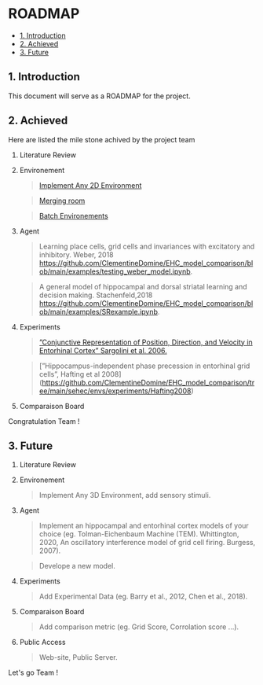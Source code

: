 
# ROADMAP

* [1. Introduction](#1-Introduction)
* [2. Achieved ](#2-Achieved)
* [3. Future](#3-Future)

## 1. Introduction

This document will serve as a ROADMAP for the project. 

## 2. Achieved

Here are listed the mile stone achived by the project team

1. Literature Review

2. Environement
    > [Implement Any 2D Environment](https://github.com/ClementineDomine/EHC_model_comparison/blob/main/sehec/envs/arenas/simple2d.py)
    
    > [Merging room](https://github.com/ClementineDomine/EHC_model_comparison/blob/main/sehec/envs/arenas/connected_rooms.py) 
    
    > [Batch Environements](https://github.com/ClementineDomine/EHC_model_comparison/blob/main/sehec/envs/arenas/TEM_env.py)
    
3. Agent
      > Learning place cells, grid cells and invariances with excitatory and   inhibitory. Weber, 2018 https://github.com/ClementineDomine/EHC_model_comparison/blob/main/examples/testing_weber_model.ipynb.

     > A general model of hippocampal and dorsal striatal learning and decision making. Stachenfeld,2018   
https://github.com/ClementineDomine/EHC_model_comparison/blob/main/examples/SRexample.ipynb.
   
4. Experiments 
    > [”Conjunctive Representation of Position, Direction, and Velocity in Entorhinal Cortex” Sargolini et al. 2006.](https://github.com/ClementineDomine/EHC_model_comparison/tree/main/sehec/envs/experiments/Sargolini2006)
 
    > [”Hippocampus-independent phase precession in entorhinal grid cells”, Hafting et al 2008] (https://github.com/ClementineDomine/EHC_model_comparison/tree/main/sehec/envs/experiments/Hafting2008)
  
5. Comparaison Board  
   
Congratulation Team !


## 3. Future

1. Literature Review

2. Environement
     > Implement Any 3D Environment, add sensory stimuli.
    
3. Agent
      > Implement an hippocampal and entorhinal cortex models of your choice (eg. Tolman-Eichenbaum Machine (TEM). Whittington, 2020, An oscillatory interference model of grid cell firing. Burgess, 2007).
      
      >  Develope a new model.
   
4. Experiments 
    > Add Experimental Data (eg. Barry et al., 2012, Chen et al., 2018).

      
5. Comparaison Board  
    > Add comparison metric (eg. Grid Score, Corrolation score ...).

6. Public Access
    > Web-site, Public Server.

Let's go Team ! 


    
